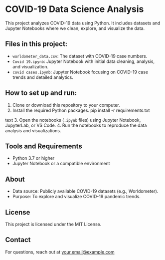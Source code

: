 # COVID-19 Data Science Analysis

This project analyzes COVID-19 data using Python. It includes datasets and Jupyter Notebooks where we clean, explore, and visualize the data.

## Files in this project:
- `worldometer_data.csv`: The dataset with COVID-19 case numbers.
- `Covid 19.ipynb`: Jupyter Notebook with initial data cleaning, analysis, and visualization.
- `covid cases.ipynb`: Jupyter Notebook focusing on COVID-19 case trends and detailed analytics.

## How to set up and run:
1. Clone or download this repository to your computer.
2. Install the required Python packages.
pip install -r requirements.txt

text
3. Open the notebooks (`.ipynb` files) using Jupyter Notebook, JupyterLab, or VS Code.
4. Run the notebooks to reproduce the data analysis and visualizations.

## Tools and Requirements
- Python 3.7 or higher
- Jupyter Notebook or a compatible environment

## About
- Data source: Publicly available COVID-19 datasets (e.g., Worldometer).
- Purpose: To explore and visualize COVID-19 pandemic trends.

## License
This project is licensed under the MIT License.

## Contact
For questions, reach out at your.email@example.com
